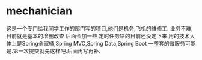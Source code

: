 # mechanician
这是一个专门给我同学工作的部门写的项目,他们是机务,飞机的维修工.
业务不难,目前就是基本的增删改查
后面会加一些 定时任务啥的目前还没定下来
用的技术大体上是Spring全家桶,Spring MVC,Spring Data,Spring Boot
一整套的微服务可能是.第一次提交就先这样吧.后面再写再补.
